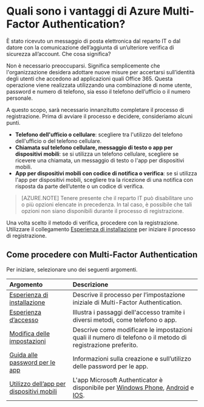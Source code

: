<properties
	pageTitle="Quali sono i vantaggi di Azure Multi-Factor Authentication?"
	description="Questa è la pagina di Azure Multi-Factor Authentication contenente le informazioni utili agli utenti finali per utilizzare Azure Multi-Factor Authentication."
	services="multi-factor-authentication"
	documentationCenter=""
	authors="kgremban"
	manager="femila"
	editor="curtland"/> 

<tags
	ms.service="multi-factor-authentication"
	ms.workload="identity"
	ms.tgt_pltfrm="na"
	ms.devlang="na"
	ms.topic="article"
	ms.date="08/22/2016"
	ms.author="kgremban"/> 



# Quali sono i vantaggi di Azure Multi-Factor Authentication?

È stato ricevuto un messaggio di posta elettronica dal reparto IT o dal datore con la comunicazione dell’aggiunta di un’ulteriore verifica di sicurezza all’account. Che cosa significa?

Non è necessario preoccuparsi. Significa semplicemente che l'organizzazione desidera adottare nuove misure per accertarsi sull’identità degli utenti che accedono ad applicazioni quali Office 365. Questa operazione viene realizzata utilizzando una combinazione di nome utente, password e numero di telefono, sia esso il telefono dell’ufficio o il numero personale.

A questo scopo, sarà necessario innanzitutto completare il processo di registrazione. Prima di avviare il processo e decidere, consideriamo alcuni punti.

- **Telefono dell'ufficio o cellulare**: scegliere tra l'utilizzo del telefono dell'ufficio o del telefono cellulare.
- **Chiamata sul telefono cellulare, messaggio di testo o app per dispositivi mobili**: se si utilizza un telefono cellulare, scegliere se ricevere una chiamata, un messaggio di testo o l'app per dispositivi mobili.
- **App per dispositivi mobili con codice di notifica o verifica**: se si utilizza l'app per dispositivi mobili, scegliere tra la ricezione di una notifica con risposta da parte dell’utente o un codice di verifica.

> [AZURE.NOTE]  Tenere presente che il reparto IT può disabilitare uno o più opzioni elencate in precedenza. In tal caso, è possibile che tali opzioni non siano disponibili durante il processo di registrazione.

Una volta scelto il metodo di verifica, procedere con la registrazione. Utilizzare il collegamento [Esperienza di installazione](multi-factor-authentication-end-user-first-time.md) per iniziare il processo di registrazione.


## Come procedere con Multi-Factor Authentication

Per iniziare, selezionare uno dei seguenti argomenti.

Argomento|Descrizione
:------------- | :------------- |
[Esperienza di installazione](multi-factor-authentication-end-user-first-time.md)| Descrive il processo per l’impostazione iniziale di Multi-Factor Authentication.
[Esperienza d’accesso](multi-factor-authentication-end-user-signin.md)|Illustra i passaggi dell'accesso tramite i diversi metodi, come telefono o app.
[Modifica delle impostazioni](multi-factor-authentication-end-user-manage-settings.md)|Descrive come modificare le impostazioni quali il numero di telefono o il metodo di registrazione preferito.
[Guida alle password per le app](multi-factor-authentication-end-user-app-passwords.md)| Informazioni sulla creazione e sull’utilizzo delle password per le app.
[Utilizzo dell’app per dispositivi mobili](multi-factor-authentication-microsoft-authenticator.md)|L'app Microsoft Authenticator è disponibile per [Windows Phone](http://go.microsoft.com/fwlink/?Linkid=825071), [Android](http://go.microsoft.com/fwlink/?Linkid=825072) e [IOS](http://go.microsoft.com/fwlink/?Linkid=825073).

<!---HONumber=AcomDC_0921_2016-->